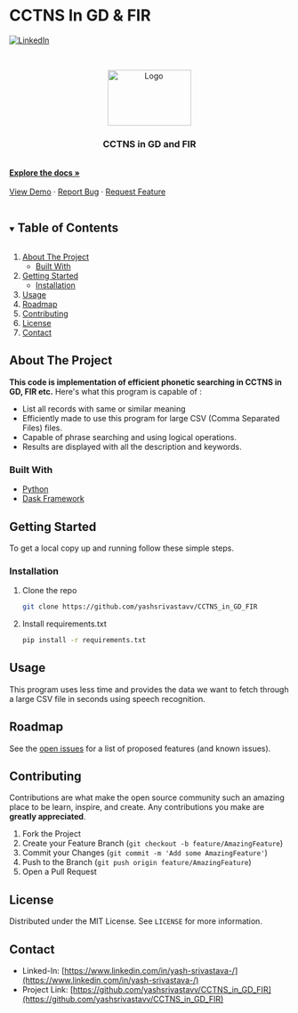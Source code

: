 # CCTNS In GD & FIR

<!-- [![Contributors][contributors-shield]][contributors-url]
[![Forks][forks-shield]][forks-url]
[![Stargazers][stars-shield]][stars-url]
[![Issues][issues-shield]][issues-url] -->
<!-- [![MIT License][license-shield]][license-url] -->
[![LinkedIn][linkedin-shield]][linkedin-url]



<!-- PROJECT LOGO -->
<br />
<p align="center">
  <a href="https://github.com/yashsrivastavv/CCTNS_in_GD_FIR">
    <img src="http://exploreodisha.in/wp-content/uploads/2017/10/cctns.png" alt="Logo" width="150" height="100">
  </a>

  <h3 align="center">CCTNS in GD and FIR</h3>

  <p align="centre">
    <br />
    <a href="https://github.com/yashsrivastavv/CCTNS_in_GD_FIR"><strong>Explore the docs »</strong></a>
    <br />
    <br />
    <a href="https://github.com/yashsrivastavv/CCTNS_in_GD_FIR">View Demo</a>
    ·
    <a href="https://github.com/yashsrivastavv/CCTNS_in_GD_FIR/issues">Report Bug</a>
    ·
    <a href="https://github.com/yashsrivastavv/CCTNS_in_GD_FIR/issues">Request Feature</a>
  </p>
</p>



<!-- TABLE OF CONTENTS -->
<details open="open">
  <summary><h2 style="display: inline-block">Table of Contents</h2></summary>
  <ol>
    <li>
      <a href="#about-the-project">About The Project</a>
      <ul>
        <li><a href="#built-with">Built With</a></li>
      </ul>
    </li>
    <li>
      <a href="#getting-started">Getting Started</a>
      <ul>
        <li><a href="#installation">Installation</a></li>
      </ul>
    </li>
    <li><a href="#usage">Usage</a></li>
    <li><a href="#roadmap">Roadmap</a></li>
    <li><a href="#contributing">Contributing</a></li>
    <li><a href="#license">License</a></li>
    <li><a href="#contact">Contact</a></li>
  </ol>
</details>



<!-- ABOUT THE PROJECT -->
## About The Project

**This code is implementation of efficient phonetic searching in CCTNS in GD, FIR etc.**
Here's what this program is capable of :
  * List all records with same or similar meaning
  * Efficiently made to use this program for large CSV (Comma Separated Files) files. 
  * Capable of phrase searching and using logical operations.
  * Results are displayed with all the description and keywords.


### Built With

* [Python](https://www.python.org/)
* [Dask Framework](https://docs.dask.org/en/stable/)


<!-- GETTING STARTED -->
## Getting Started

To get a local copy up and running follow these simple steps.


### Installation

1. Clone the repo
   ```sh
   git clone https://github.com/yashsrivastavv/CCTNS_in_GD_FIR
   ```
2. Install requirements.txt 
   ```sh
   pip install -r requirements.txt
   ```



<!-- USAGE EXAMPLES -->
## Usage

This program uses less time and provides the data we want to fetch through a large CSV file in seconds using speech recognition.



<!-- ROADMAP -->
## Roadmap

See the [open issues](https://github.com/yashsrivastavv/CCTNS_in_GD_FIR/issues) for a list of proposed features (and known issues).



<!-- CONTRIBUTING -->
## Contributing

Contributions are what make the open source community such an amazing place to be learn, inspire, and create. Any contributions you make are **greatly appreciated**.

1. Fork the Project
2. Create your Feature Branch (`git checkout -b feature/AmazingFeature`)
3. Commit your Changes (`git commit -m 'Add some AmazingFeature'`)
4. Push to the Branch (`git push origin feature/AmazingFeature`)
5. Open a Pull Request



<!-- LICENSE -->
## License

Distributed under the MIT License. See `LICENSE` for more information.



<!-- CONTACT -->
## Contact

* Linked-In: [https://www.linkedin.com/in/yash-srivastava-/](https://www.linkedin.com/in/yash-srivastava-/)
* Project Link: [https://github.com/yashsrivastavv/CCTNS_in_GD_FIR](https://github.com/yashsrivastavv/CCTNS_in_GD_FIR)





<!-- MARKDOWN LINKS & IMAGES -->
<!-- https://www.markdownguide.org/basic-syntax/#reference-style-links -->
<!-- [contributors-shield]: https://img.shields.io/github/contributors/github_username/repo.svg?style=for-the-badge
[contributors-url]: https://github.com/yashsrivastavv/CCTNS_in_GD_FIR/graphs/contributors
[forks-shield]: https://img.shields.io/github/forks/github_username/repo.svg?style=for-the-badge
[forks-url]: https://github.com/yashsrivastavv/CCTNS_in_GD_FIR/network
[stars-shield]: https://img.shields.io/github/stars/github_username/repo.svg?style=for-the-badge
[stars-url]: https://github.com/yashsrivastavv/CCTNS_in_GD_FIR/stargazers
[issues-shield]: https://img.shields.io/github/issues/github_username/repo.svg?style=for-the-badge
[issues-url]: https://github.com/yashsrivastavv/CCTNS_in_GD_FIR/issues -->
<!-- [license-shield]: https://img.shields.io/github/license/github_username/repo.svg?style=for-the-badge
[license-url]: https://github.com/github_username/repo/blob/master/LICENSE.txt -->
[linkedin-shield]: https://img.shields.io/badge/-LinkedIn-black.svg?style=for-the-badge&logo=linkedin&colorB=555
[linkedin-url]: https://www.linkedin.com/in/yash-srivastava-/

